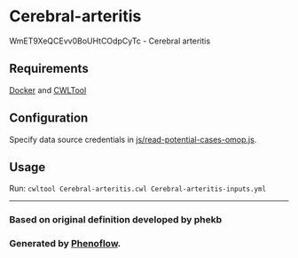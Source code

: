 # Cerebral-arteritis

WmET9XeQCEvv0BoUHtCOdpCyTc - Cerebral arteritis

## Requirements

[Docker](https://docs.docker.com/install/) and [CWLTool](https://github.com/common-workflow-language/cwltool#install)

## Configuration

Specify data source credentials in [js/read-potential-cases-omop.js](js/read-potential-cases-omop.js).

## Usage

Run: `cwltool Cerebral-arteritis.cwl Cerebral-arteritis-inputs.yml`

***

### Based on original definition developed by phekb
### Generated by [Phenoflow](https://kclhi.org/phenoflow).
